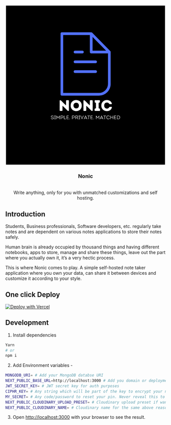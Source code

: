 <p align="center">
<img src="./public/Nonic-final.png" alt="Logo">
  <h3 align="center">Nonic</h3>

  <p align="center">
    <!-- <a></a> -->
    <br />
    Write anything, only for you with unmatched customizations and self hosting.
    <br />
  </p>
</p>

## Introduction

Students, Business professionals, Software developers, etc. regularly take notes and are dependent on various notes applications to store their notes safely.

Human brain is already occupied by thousand things and having different notebooks, apps to store, manage and share these things, leave out the part where you actually own it, it’s a very hectic process.

This is where Nonic comes to play. A simple self-hosted note taker application where you own your data, can share it between devices and customize it according to your style.

## One click Deploy

[![Deploy with Vercel](https://vercel.com/button)](https://vercel.com/new/clone?repository-url=https%3A%2F%2Fgithub.com%2FJashnm%2Fnonic&env=MONGODB_URI,NEXT_PUBLIC_BASE_URL,JWT_SECRET_KEY,CIPHER_KEY,MY_SECRET,NEXT_PUBLIC_CLOUDINARY_UPLOAD_PRESET,NEXT_PUBLIC_CLOUDINARY_NAME)

## Development

1. Install dependencies

```bash
Yarn
# or
npm i
```

2. Add Environment variables -

```bash
MONGODB_URI= # Add your MongoDB databse URI
NEXT_PUBLIC_BASE_URL=http://localhost:3000 # Add you domain or deployment URL after deployment is done
JWT_SECRET_KEY= # JWT secret key for auth purposes
CIPHR_KEY= # Any string which will be part of the key to encrypt your notes
MY_SECRET= # Any code/password to reset your pin. Never reveal this to anyone
NEXT_PUBLIC_CLOUDINARY_UPLOAD_PRESET= # Cloudinary upload preset if want to upload local images in notes
NEXT_PUBLIC_CLOUDINARY_NAME= # Cloudinary name for the same above reason
```

3. Open [http://localhost:3000](http://localhost:3000) with your browser to see the result.
